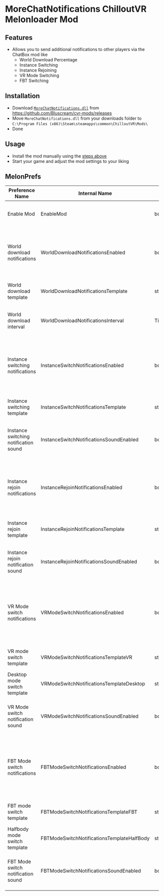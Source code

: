 # MoreChatNotifications ChilloutVR Melonloader Mod

## Features
- Allows you to send additional notifications to other players via the ChatBox mod like
	- World Download Percentage
    - Instance Switching
	- Instance Rejoining
	- VR Mode Switching
	- FBT Switching

## Installation
- Download [`MoreChatNotifications.dll`](https://github.com/Bluscream/cvr-mods/releases/download/latest/MoreChatNotifications.dll) from https://github.com/Bluscream/cvr-mods/releases
- Move `MoreChatNotifications.dll` from your downloads folder to `C:\Program Files (x86)\Steam\steamapps\common\ChilloutVR\Mods\`
- Done

## Usage
- Install the mod manually using the [steps above](#installation)
- Start your game and adjust the mod settings to your liking

## MelonPrefs
| Preference Name | Internal Name | Type | Description | Default Value |
|---|-----------------|------|-------------|---------------|
| Enable Mod | EnableMod | bool | The mod will do nothing while this is disabled | `true` |
| World download notifications | WorldDownloadNotificationsEnabled | bool | Will automatically send ChatBox notifications while you download a world | `false` |
| World download template | WorldDownloadNotificationsTemplate | string | Template for world download notifications | `Loading World ({0}%)` |
| World download interval | WorldDownloadNotificationsInterval | TimeSpan | Delay to use between update intervals (min: 500ms) | `1 second` |
| Instance switching notifications | InstanceSwitchNotificationsEnabled | bool | Will automatically send ChatBox notifications when you switch to a different instance | `true` |
| Instance switching template | InstanceSwitchNotificationsTemplate | string | Template for instance switching notifications | `Switching instance` |
| Instance switching notification sound | InstanceSwitchNotificationsSoundEnabled | bool | Will play a sound to other users when the notification is sent | `false` |
| Instance rejoin notifications | InstanceRejoinNotificationsEnabled | bool | Will automatically send ChatBox notifications when you rejoin the current instance | `true` |
| Instance rejoin template | InstanceRejoinNotificationsTemplate | string | Template for instance rejoin notifications | `Rejoining` |
| Instance rejoin notification sound | InstanceRejoinNotificationsSoundEnabled | bool | Will play a sound to other users when the notification is sent | `false` |
| VR Mode switch notifications | VRModeSwitchNotificationsEnabled | bool | Will automatically send ChatBox notifications when you switch between VR/Desktop mode | `true` |
| VR mode switch template | VRModeSwitchNotificationsTemplateVR | string | Template for VR mode switch notifications | `Switched to VR` |
| Desktop mode switch template | VRModeSwitchNotificationsTemplateDesktop | string | Template for Desktop mode switch notifications | `Switched to Desktop` |
| VR Mode switch notification sound | VRModeSwitchNotificationsSoundEnabled | bool | Will play a sound to other users when the notification is sent | `false` |
| FBT Mode switch notifications | FBTModeSwitchNotificationsEnabled | bool | Will automatically send ChatBox notifications when you switch between FBT/Halfbody mode | `true` |
| FBT mode switch template | FBTModeSwitchNotificationsTemplateFBT | string | Template for FBT mode switch notifications | `Switched to FBT` |
| Halfbody mode switch template | FBTModeSwitchNotificationsTemplateHalfBody | string | Template for Halfbody mode switch notifications | `Switched to Halfbody` |
| FBT Mode switch notification sound | FBTModeSwitchNotificationsSoundEnabled | bool | Will play a sound to other users when the notification is sent | `false`
